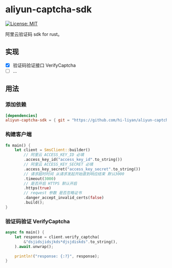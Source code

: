 # aliyun-captcha-sdk

[![License: MIT](https://img.shields.io/badge/License-MIT-yellow.svg)](https://opensource.org/licenses/MIT)

阿里云验证码 sdk for rust。

## 实现

- [X] 验证码验证接口 VerifyCaptcha
- [ ] ...

## 用法

### 添加依赖

```toml
[dependencies]
aliyun-captcha-sdk = { git = "https://github.com/hi-liyan/aliyun-captcha-sdk.git" }
```

### 构建客户端

```rust
fn main() {
    let client = SmsClient::builder()
        // 阿里云 ACCESS_KEY_ID 必填
        .access_key_id("access_key_id".to_string())
        // 阿里云 ACCESS_KEY_SECRET 必填
        .access_key_secret("access_key_secret".to_string())
        // 请求超时时间 从请求发起开始直到响应结束 默认3000
        .timeout(3000)
        // 是否开启 HTTPS 默认开启
        .https(true)
        // reqwest 参数 是否忽略证书
        .danger_accept_invalid_certs(false)
        .build();
}
```

### 验证码验证 VerifyCaptcha

```rust
async fn main() {
    let response = client.verify_captcha(
        &"dsjidsjidsjkds*djsjdiskds".to_string(),
    ).await.unwrap();
    
    println!("response: {:?}", response);
}
```
